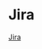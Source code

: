 # Jira

[Jira](https://id.atlassian.com/join/user-access?resource=ari%3Acloud%3Ajira%3A%3Asite%2F2798e56d-0ce0-4346-950d-d1b260fb921e&continue=https%3A%2F%2Fefraineyaguaracuto.atlassian.net%2Fjira%2Fsoftware%2Fprojects%2FBENEFICIO%2Fboards%2F2%2Fbacklog)
